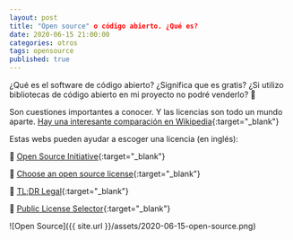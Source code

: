 ```yaml
---
layout: post
title: "Open source" o código abierto. ¿Qué es?
date: 2020-06-15 21:00:00
categories: otros
tags: opensource
published: true
---
```



¿Qué es el software de código abierto? ¿Significa que es gratis? ¿Si utilizo bibliotecas de código abierto en mi proyecto no podré venderlo? 🤔

Son cuestiones importantes a conocer. Y las licencias son todo un mundo aparte. [Hay una interesante comparación en Wikipedia](https://en.wikipedia.org/wiki/Comparison_of_free_and_open-source_software_licences){:target="_blank"}

Estas webs pueden ayudar a escoger una licencia (en inglés):

🔸 [Open Source Initiative](https://opensource.org/licenses/category){:target="_blank"}

🔸 [Choose an open source license](https://choosealicense.com){:target="_blank"}

🔸 [TL;DR Legal](https://tldrlegal.com){:target="_blank"}

🔸 [Public License Selector](https://ufal.github.io/public-license-selector){:target="_blank"}


![Open Source]({{ site.url }}/assets/2020-06-15-open-source.png)


